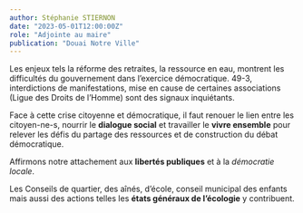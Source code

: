 ```yaml
---
author: Stéphanie STIERNON
date: "2023-05-01T12:00:00Z"
role: "Adjointe au maire"
publication: "Douai Notre Ville"
---
```


Les enjeux tels la réforme des retraites, la ressource en eau, montrent les difficultés du gouvernement dans l’exercice démocratique. 49-3, interdictions de manifestations, mise en cause de certaines associations (Ligue des Droits de l’Homme) sont des signaux inquiétants.

Face à cette crise citoyenne et démocratique, il faut renouer le lien entre les citoyen-ne-s, nourrir le **dialogue social** et travailler le **vivre ensemble** pour relever les défis du partage des ressources et de construction du débat démocratique.

Affirmons notre attachement aux **libertés publiques** et à la *démocratie locale*.

Les Conseils de quartier, des aînés, d’école, conseil municipal des enfants mais aussi des actions telles les **états généraux de l’écologie** y contribuent.
